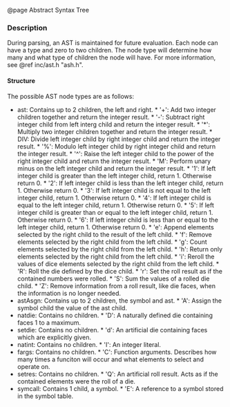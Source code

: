 @page Abstract Syntax Tree

### Description

During parsing, an AST is maintained for future evaluation. Each node can have a type and zero to
two children. The node type will determine how many and what type of children the node will have.
For more information, see @ref inc/ast.h "ash.h".

#### Structure

The possible AST node types are as follows:
* ast: Contains up to 2 children, the left and right.
		* '+': Add two integer children together and return the integer result.
		* '-': Subtract right integer child from left interg child and return the integer result.
		* '*': Multiply two integer children together and return the integer result.
		* DIV: Divide left integer child by right integer child and return the integer result.
		* '%': Modulo left integer child by right integer child and return the integer result.
		* '^': Raise the left integer child to the power of the right integer child and return the integer result.
		* 'M': Perform unary minus on the left integer child and return the integer result.
		* '1': If left integer child is greater than the left integer child, return 1. Otherwise return 0.
		* '2': If left integer child is less than the left integer child, return 1. Otherwise return 0.
		* '3': If left integer child is not equal to the left integer child, return 1. Otherwise return 0.
		* '4': If left integer child is equal to the left integer child, return 1. Otherwise return 0.
		* '5': If left integer child is greater than or equal to the left integer child, return 1. Otherwise return 0.
		* '6': If left integer child is less than or equal to the left integer child, return 1. Otherwise return 0.
		* 'e': Append elements selected by the right child to the result of the left child.
		* 'f': Remove elements selected by the right child from the left child.
		* 'g': Count elements selected by the right child from the left child.
		* 'h': Return only elements selected by the right child from the left child.
		* 'i': Reroll the values of dice elements selected by the right child from the left child.
		* 'R': Roll the die defined by the dice child.
		* 'r': Set the roll result as if the contained numbers were rolled.
		* 'S': Sum the values of a rolled die child.
		* 'Z': Remove information from a roll result, like die faces, when the information is no longer needed.
* astAsgn: Contains up to 2 children, the symbol and ast.
		* 'A': Assign the symbol child the value of the ast child.
* natdie: Contains no children.
		* 'D': A naturally defined die containing faces 1 to a maximum.
* setdie: Contains no children.
		* 'd': An artificial die containing faces which are explicitly given.
* natint: Contains no children.
		* 'I': An integer literal.
* fargs: Contains no children.
		* 'C': Function arguments. Describes how many times a funciton will occur and what elements to select and operate on.
* setres: Contains no children.
		* 'Q': An artificial roll result. Acts as if the contained elements were the roll of a die.
* symcall: Contains 1 child, a symbol.
		* 'E': A reference to a symbol stored in the symbol table.

 <!-- * ast:			+ - * DIV % ^ & | INTER UNION
 * 					M
 * 	(ineq)	1 2 3 4 5 6
 * 	(func)	e f g h i
 * 					R - roll a die
 * 					r - fake a roll
 * 					S - sum a die roll
 * 					Z - strip information about dice (set faces = NULL)
 * astAsgn:	A - assign a value to a symbol
 *
 * Leafs
 * natdie:	D - A natural die
 * setdie:	d - An artificial die
 * natint:	I - A number literal
 * fargs:		C - selector
 * setres:	Q - An artificial roll
 * symcall:	E - a symbol reference
 */ -->
